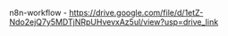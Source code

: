 n8n-workflow - https://drive.google.com/file/d/1etZ-Ndo2ejQ7y5MDTjNRpUHvevxAz5ul/view?usp=drive_link
